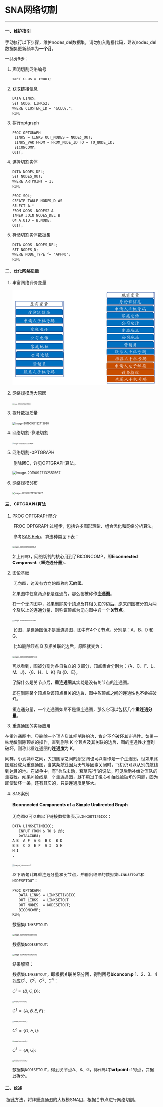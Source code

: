 # SNA网络切割

------
#### 一、维护指引

手动执行以下步骤，维护nodes_del数据集，请勿加入跑批代码，建议nodes_del数据集更新频率为**一个月**。

一共分5步：

1. 声明切割网络编号

   ```SAS
   %LET CLUS = 10001;
   ```

2. 获取链接信息

   ```SAS
   DATA LINKS;
   SET &ODS..LINKS2;
   WHERE CLUSTER_ID = "&CLUS.";
   RUN;
   ```

3. 执行optgraph

   ```SAS
   PROC OPTGRAPH 
   	LINKS = LINKS OUT_NODES = NODES_OUT;
   	LINKS_VAR FROM = FROM_NODE_ID TO = TO_NODE_ID;
   	BICONCOMP;
   QUIT;
   ```

4. 选择切割实体

   ```sas
   DATA NODES_DEL;
   SET NODES_OUT;
   WHERE ARTPOINT = 1;
   RUN;
   
   PROC SQL;
   CREATE TABLE NODES_D AS 
   SELECT A.*
   FROM &ODS..NODES2 A
   INNER JOIN NODES_DEL B
   ON A.UID = B.NODE;
   QUIT;
   ```

5. 存储切割实体数据集

   ```SAS
   DATA &ODS..NODES_DEL;
   SET NODES_D;
   WHERE NODE_TYPE ^= "APPNO";
   RUN;
   ```

#### 二、优化网络质量

1. 丰富网络评价变量

   <img src="00.Pict/image-20190927132004653.png" alt="image-20190927132004653" style="zoom:60%;" />

2. 网络规模庞大原因

   <img src="/Users/ivan/Library/Application Support/typora-user-images/image-20190927132145529.png" alt="image-20190927132145529" style="zoom:30%;" />

3. 提升数据质量

   <img src="/Users/ivan/Library/Application Support/typora-user-images/image-20190927132413690.png" alt="image-20190927132413690" style="zoom:60%;" />

4. 网络切割-算法切割

   <img src="/Users/ivan/Library/Application Support/typora-user-images/image-20190927132514942.png" alt="image-20190927132514942" style="zoom:35%;" />

5. 网络切割-OPTGRAPH

   ​	删除团C，详见OPTGRAPH算法。

   <img src="/Users/ivan/Library/Application Support/typora-user-images/image-20190927132651567.png" alt="image-20190927132651567" style="zoom:80%;" />

6. 网络规模分布

   <img src="/Users/ivan/Library/Application Support/typora-user-images/image-20190927172222227.png" alt="image-20190927172222227" style="zoom:50%;" />

#### 三、OPTGRAPH算法

1. PROC OPTGRAPH简介

   ​	PROC OPTGRAPH过程步，包括许多图形理论、组合优化和网络分析算法。

   ​	参考[SAS Help](http://documentation.sas.com/?docsetId=procgralg&docsetTarget=procgralg_optgraph_details15.htm&docsetVersion=15.1&locale=zh-CN)，算法种类见下表：

   <img src="/Users/ivan/Library/Application Support/typora-user-images/image-20190927133819641.png" alt="image-20190927133819641" style="zoom:40%;" />

   ​	如上`代码3`，网络切割的核心用到了BICONCOMP，即**Biconnected Component**（**重连通分量**）。

2. 图论基础

   ​	无向图，边没有方向的图称为**无向图**。

   ​	如果图中任意两点都是连通的，那么图被称作**连通图**。

   ​	在一个无向图中，如果删除某个顶点及其相关联的边后，原来的图被分割为两个及以上的连通分量，则称该顶点为无向图中的一个**关节点**。	

   <img src="/Users/ivan/Library/Application Support/typora-user-images/image-20190927135214961.png" alt="image-20190927135214961" style="zoom:40%;" />

   ​	如图，是连通图但不是重连通图，图中有4个关节点，分别是：A、B、D 和 G。

   ​	比如删除顶点 B 及相关联的边后，原图就变为：

   <img src="/Users/ivan/Library/Application Support/typora-user-images/image-20190927140807324.png" alt="image-20190927140807324" style="zoom:40%;" />

   可以看到，图被分割为各自独立的 3 部分，顶点集合分别为：{A、C、F、L、M、J}、{G、H、I、K} 和 {D、E}。

   了解什么是关节点后，**重连通图**其实就是没有关节点的连通图。

   即在删除某个顶点及该顶点相关的边后，图中各顶点之间的连通性也不会被破坏。
   
   重连通分量，一个连通图如果不是重连通图，那么它可以包括几个**重连通分量**。	
   
3. 重连通图的实际应用

​          在重连通图中，只删除一个顶点及其相关联的边，肯定不会破坏其连通性。如果一味地做删除顶点的操作，直到删除 K 个顶点及其关联的边后，图的连通性才遭到破坏，则称此重连通图的**连通度**为 K。

​         同样，小到城市之间，大到国家之间的航空网也可以看作是一个连通图，但如果此图建设成为重连通图，当某条航线因为天气等因素关闭时，飞机仍可以从别的航线到达目的地。在战争中，有“兵马未动，粮草先行”的说法，可见后勤补给对军队的重要性。如果补给线是一个重连通图，就不用过于担心补给线被破坏的问题，因为即使破坏一条，还有其它的，只要连通度足够大。

4. SAS案例

   #### Biconnected Components of a Simple Undirected Graph

   无向图*G*可以由以下链接数据集表示`LINKSETINBICC`：

   ```SAS
   DATA LINKSETINBICC;
      INPUT FROM $ TO $ @@;
      DATALINES;
   A B  A F  A G  B C  B D
   B E  C D  E F  G I  G H
   H I
   ;
   ```

   <img src="/Users/ivan/Documents/9.临时场景/6.SNA/0.素材/images_biconcomp1.png" alt="images_biconcomp1" style="zoom:40%;" />

   

   以下语句计算重连通分量和关节点，并输出结果的数据集`LINKSETOUT`和`NODESETOUT`：

   ```SAS
   PROC OPTGRAPH
      DATA_LINKS = LINKSETINBICC
      OUT_LINKS  = LINKSETOUT
      OUT_NODES  = NODESETOUT;
      BICONCOMP;
   RUN;
   ```

   数据集`LINKSETOUT`:

   <img src="/Users/ivan/Library/Application Support/typora-user-images/image-20190927160342820.png" alt="image-20190927160342820" style="zoom:40%;" />

   数据集`NODESETOUT`:

   <img src="/Users/ivan/Library/Application Support/typora-user-images/image-20190927160423042.png" alt="image-20190927160423042" style="zoom:40%;" />

   结果解释：

   数据集`LINKSETOUT`，即根据关联关系分团，得到团号**biconcomp** 1、2、3、4对应$C^1、C^2、C^3、C^4$：

   $C^1=\{{B,C,D}\}$:

   <img src="/Users/ivan/Documents/9.临时场景/6.SNA/0.素材/images_biconcomp1_1.png" alt="images_biconcomp1_1" style="zoom:30%;" />

   $C^2=\{{A,B,E,F}\}$:

   <img src="/Users/ivan/Documents/9.临时场景/6.SNA/0.素材/images_biconcomp1_2.png" alt="images_biconcomp1_2" style="zoom:30%;" />

   $C^3=\{{G,H,I}\}$:

   <img src="/Users/ivan/Documents/9.临时场景/6.SNA/0.素材/images_biconcomp1_4.png" alt="images_biconcomp1_4" style="zoom:30%;" />

   $C^4=\{{A,G}\}$:

   <img src="/Users/ivan/Documents/9.临时场景/6.SNA/0.素材/images_biconcomp1_3.png" alt="images_biconcomp1_3" style="zoom:30%;" />

   数据集`NODESETOUT`，得到关节点A、B、G，即`代码4`中**artpoint**=1的点，并据此拆分。

#### 三、综述

​			据此方法，将非重连通图的大规模SNA团，根据关节点进行网络切割。





